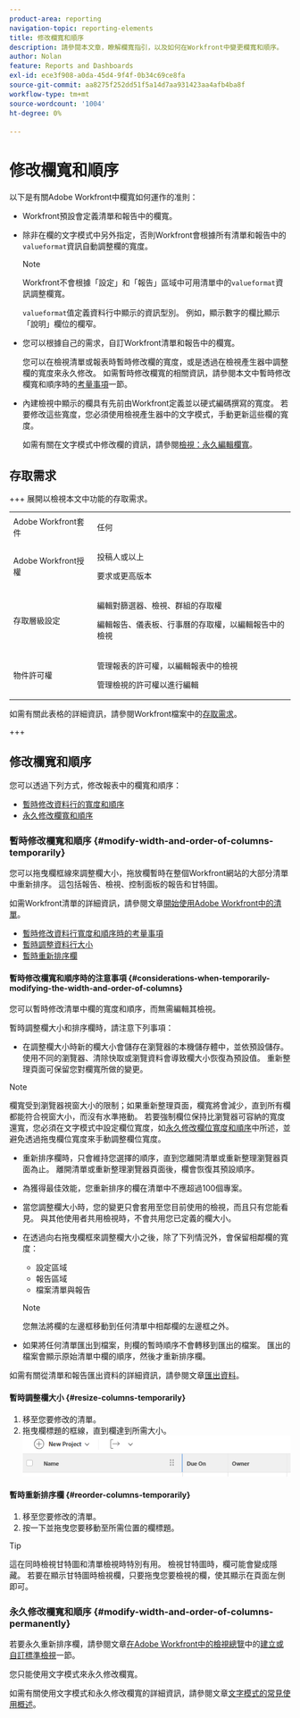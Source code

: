 ```yaml
---
product-area: reporting
navigation-topic: reporting-elements
title: 修改欄寬和順序
description: 請參閱本文章，瞭解欄寬指引，以及如何在Workfront中變更欄寬和順序。
author: Nolan
feature: Reports and Dashboards
exl-id: ece3f908-a0da-45d4-9f4f-0b34c69ce8fa
source-git-commit: aa8275f252dd51f5a14d7aa931423aa4afb4ba8f
workflow-type: tm+mt
source-wordcount: '1004'
ht-degree: 0%

---
```


# 修改欄寬和順序

<!-- Audited: 11/2024 -->

以下是有關Adobe Workfront中欄寬如何運作的准則：

* Workfront預設會定義清單和報告中的欄寬。
* 除非在欄的文字模式中另外指定，否則Workfront會根據所有清單和報告中的`valueformat`資訊自動調整欄的寬度。

  >[!NOTE]
  >
  >Workfront不會根據「設定」和「報告」區域中可用清單中的`valueformat`資訊調整欄寬。

  `valueformat`值定義資料行中顯示的資訊型別。 例如，顯示數字的欄比顯示「說明」欄位的欄窄。

* 您可以根據自己的需求，自訂Workfront清單和報告中的欄寬。

  您可以在檢視清單或報表時暫時修改欄的寬度，或是透過在檢視產生器中調整欄的寬度來永久修改。 如需暫時修改欄寬的相關資訊，請參閱本文中暫時修改欄寬和順序時的[考量事項](#considerations-when-temporarily-modifying-the-width-and-order-of-columns)一節。

* 內建檢視中顯示的欄具有先前由Workfront定義並以硬式編碼撰寫的寬度。 若要修改這些寬度，您必須使用檢視產生器中的文字模式，手動更新這些欄的寬度。

  如需有關在文字模式中修改欄的資訊，請參閱[檢視：永久編輯欄寬](../../../reports-and-dashboards/reports/custom-view-filter-grouping-samples/view-edit-column-width-permanently.md)。

## 存取需求

+++ 展開以檢視本文中功能的存取需求。 

<table style="table-layout:auto"> 
 <col> 
 <col> 
 <tbody> 
  <tr> 
   <td role="rowheader">Adobe Workfront套件</td> 
   <td> <p>任何</p> </td> 
  </tr> 
  <tr> 
   <td role="rowheader">Adobe Workfront授權</strong></td> 
   <td> 
    <p>投稿人或以上</p>
    <p>要求或更高版本</p>
   </td>
  </tr> 
  <tr> 
   <td role="rowheader">存取層級設定</td> 
   <td> <p>編輯對篩選器、檢視、群組的存取權</p> <p>編輯報告、儀表板、行事曆的存取權，以編輯報告中的檢視</p>
   </td> 
  </tr> 
  <tr> 
   <td role="rowheader">物件許可權</td> 
    <td> <p>管理報表的許可權，以編輯報表中的檢視</p> <p>管理檢視的許可權以進行編輯</p></td> 
   </td> 
  </tr> 
 </tbody> 
</table>

如需有關此表格的詳細資訊，請參閱Workfront檔案中的[存取需求](/help/quicksilver/administration-and-setup/add-users/access-levels-and-object-permissions/access-level-requirements-in-documentation.md)。

+++

## 修改欄寬和順序

您可以透過下列方式，修改報表中的欄寬和順序：

* [暫時修改資料行的寬度和順序](#modify-width-and-order-of-columns-temporarily)
* [永久修改欄寬和順序](#modify-width-and-order-of-columns-permanently)

### 暫時修改欄寬和順序 {#modify-width-and-order-of-columns-temporarily}

您可以拖曳欄框線來調整欄大小，拖放欄暫時在整個Workfront網站的大部分清單中重新排序。 這包括報告、檢視、控制面板的報告和甘特圖。

如需Workfront清單的詳細資訊，請參閱文章[開始使用Adobe Workfront中的清單](../../../workfront-basics/navigate-workfront/use-lists/view-items-in-a-list.md)。

* [暫時修改資料行寬度和順序時的考量事項](#considerations-when-temporarily-modifying-the-width-and-order-of-columns)
* [暫時調整資料行大小](#resize-columns-temporarily)
* [暫時重新排序欄](#reorder-columns-temporarily)

#### 暫時修改欄寬和順序時的注意事項 {#considerations-when-temporarily-modifying-the-width-and-order-of-columns}

您可以暫時修改清單中欄的寬度和順序，而無需編輯其檢視。

暫時調整欄大小和排序欄時，請注意下列事項：

* 在調整欄大小時新的欄大小會儲存在瀏覽器的本機儲存體中，並依預設儲存。 使用不同的瀏覽器、清除快取或瀏覽資料會導致欄大小恢復為預設值。 重新整理頁面可保留您對欄寬所做的變更。

>[!NOTE]
> 
>欄寬受到瀏覽器視窗大小的限制；如果重新整理頁面，欄寬將會減少，直到所有欄都能符合視窗大小，而沒有水準捲動。 若要強制欄位保持比瀏覽器可容納的寬度還寬，您必須在文字模式中設定欄位寬度，如[永久修改欄位寬度和順序](#modify-width-and-order-of-columns-permanently)中所述，並避免透過拖曳欄位寬度來手動調整欄位寬度。
>

* 重新排序欄時，只會維持您選擇的順序，直到您離開清單或重新整理瀏覽器頁面為止。 離開清單或重新整理瀏覽器頁面後，欄會恢復其預設順序。
* 為獲得最佳效能，您重新排序的欄在清單中不應超過100個專案。
* 當您調整欄大小時，您的變更只會套用至您目前使用的檢視，而且只有您能看見。 與其他使用者共用檢視時，不會共用您已定義的欄大小。
* 在透過向右拖曳欄框來調整欄大小之後，除了下列情況外，會保留相鄰欄的寬度：

   * 設定區域
   * 報告區域
   * 檔案清單與報告

  >[!NOTE]
  >
  >您無法將欄的左邊框移動到任何清單中相鄰欄的左邊框之外。

* 如果將任何清單匯出到檔案，則欄的暫時順序不會轉移到匯出的檔案。 匯出的檔案會顯示原始清單中欄的順序，然後才重新排序欄。

如需有關從清單和報告匯出資料的詳細資訊，請參閱文章[匯出資料](../../../reports-and-dashboards/reports/creating-and-managing-reports/export-data.md)。

#### 暫時調整欄大小 {#resize-columns-temporarily}

1. 移至您要修改的清單。
1. 拖曳欄標題的框線，直到欄達到所需大小。\
   ![調整資料行大小](assets/column-resize-350x124.png)

#### 暫時重新排序欄 {#reorder-columns-temporarily}

1. 移至您要修改的清單。
1. 按一下並拖曳您要移動至所需位置的欄標題。

>[!TIP]
>
>這在同時檢視甘特圖和清單檢視時特別有用。 檢視甘特圖時，欄可能會變成隱藏。 若要在顯示甘特圖時檢視欄，只要拖曳您要檢視的欄，使其顯示在頁面左側即可。

### 永久修改欄寬和順序 {#modify-width-and-order-of-columns-permanently}

若要永久重新排序欄，請參閱文章[在Adobe Workfront中的檢視總覽](../../../reports-and-dashboards/reports/reporting-elements/views-overview.md#customizing-a-standard-view)中的[建立或自訂標準檢視](../../../reports-and-dashboards/reports/reporting-elements/views-overview.md)一節。

您只能使用文字模式來永久修改欄寬。

如需有關使用文字模式和永久修改欄寬的詳細資訊，請參閱文章[文字模式的常見使用概述](../../../reports-and-dashboards/reports/text-mode/understand-common-uses-text-mode.md)。
